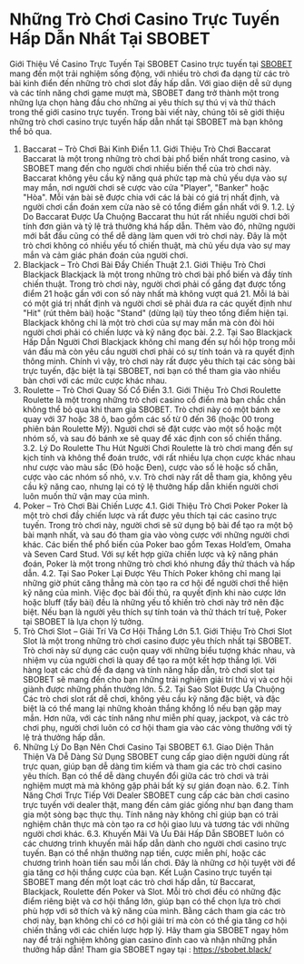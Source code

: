 # Những Trò Chơi Casino Trực Tuyến Hấp Dẫn Nhất Tại SBOBET

Giới Thiệu Về Casino Trực Tuyến Tại SBOBET
Casino trực tuyến tại <a href="https://sbobet.black/ "> SBOBET</a> mang đến một trải nghiệm sống động, với nhiều trò chơi đa dạng từ các trò bài kinh điển đến những trò chơi slot đầy hấp dẫn. Với giao diện dễ sử dụng và các tính năng chơi game mượt mà, SBOBET đang trở thành một trong những lựa chọn hàng đầu cho những ai yêu thích sự thú vị và thử thách trong thế giới casino trực tuyến. Trong bài viết này, chúng tôi sẽ giới thiệu những trò chơi casino trực tuyến hấp dẫn nhất tại SBOBET mà bạn không thể bỏ qua.
1. Baccarat – Trò Chơi Bài Kinh Điển
1.1. Giới Thiệu Trò Chơi Baccarat
Baccarat là một trong những trò chơi bài phổ biến nhất trong casino, và SBOBET mang đến cho người chơi nhiều biến thể của trò chơi này. Baccarat không yêu cầu kỹ năng quá phức tạp mà chủ yếu dựa vào sự may mắn, nơi người chơi sẽ cược vào cửa "Player", "Banker" hoặc "Hòa". Mỗi ván bài sẽ được chia với các lá bài có giá trị nhất định, và người chơi cần đoán xem cửa nào sẽ có tổng điểm gần nhất với 9.
1.2. Lý Do Baccarat Được Ưa Chuộng
Baccarat thu hút rất nhiều người chơi bởi tính đơn giản và tỷ lệ trả thưởng khá hấp dẫn. Thêm vào đó, những người mới bắt đầu cũng có thể dễ dàng làm quen với trò chơi này. Đây là một trò chơi không có nhiều yếu tố chiến thuật, mà chủ yếu dựa vào sự may mắn và cảm giác phán đoán của người chơi.
2. Blackjack – Trò Chơi Bài Đầy Chiến Thuật
2.1. Giới Thiệu Trò Chơi Blackjack
Blackjack là một trong những trò chơi bài phổ biến và đầy tính chiến thuật. Trong trò chơi này, người chơi phải cố gắng đạt được tổng điểm 21 hoặc gần với con số này nhất mà không vượt quá 21. Mỗi lá bài có một giá trị nhất định và người chơi sẽ phải đưa ra các quyết định như "Hit" (rút thêm bài) hoặc "Stand" (dừng lại) tùy theo tổng điểm hiện tại. Blackjack không chỉ là một trò chơi của sự may mắn mà còn đòi hỏi người chơi phải có chiến lược và kỹ năng đọc bài.
2.2. Tại Sao Blackjack Hấp Dẫn Người Chơi
Blackjack không chỉ mang đến sự hồi hộp trong mỗi ván đấu mà còn yêu cầu người chơi phải có sự tính toán và ra quyết định thông minh. Chính vì vậy, trò chơi này rất được yêu thích tại các sòng bài trực tuyến, đặc biệt là tại SBOBET, nơi bạn có thể tham gia vào nhiều bàn chơi với các mức cược khác nhau.
3. Roulette – Trò Chơi Quay Số Cổ Điển
3.1. Giới Thiệu Trò Chơi Roulette
Roulette là một trong những trò chơi casino cổ điển mà bạn chắc chắn không thể bỏ qua khi tham gia SBOBET. Trò chơi này có một bánh xe quay với 37 hoặc 38 ô, bao gồm các số từ 0 đến 36 (hoặc 00 trong phiên bản Roulette Mỹ). Người chơi sẽ đặt cược vào một số hoặc một nhóm số, và sau đó bánh xe sẽ quay để xác định con số chiến thắng.
3.2. Lý Do Roulette Thu Hút Người Chơi
Roulette là trò chơi mang đến sự kịch tính và không thể đoán trước, với rất nhiều lựa chọn cược khác nhau như cược vào màu sắc (Đỏ hoặc Đen), cược vào số lẻ hoặc số chẵn, cược vào các nhóm số nhỏ, v.v. Trò chơi này rất dễ tham gia, không yêu cầu kỹ năng cao, nhưng lại có tỷ lệ thưởng hấp dẫn khiến người chơi luôn muốn thử vận may của mình.
4. Poker – Trò Chơi Bài Chiến Lược
4.1. Giới Thiệu Trò Chơi Poker
Poker là một trò chơi đầy chiến lược và rất được yêu thích tại các casino trực tuyến. Trong trò chơi này, người chơi sẽ sử dụng bộ bài để tạo ra một bộ bài mạnh nhất, và sau đó tham gia vào vòng cược với những người chơi khác. Các biến thể phổ biến của Poker bao gồm Texas Hold’em, Omaha và Seven Card Stud. Với sự kết hợp giữa chiến lược và kỹ năng phán đoán, Poker là một trong những trò chơi khó nhưng đầy thử thách và hấp dẫn.
4.2. Tại Sao Poker Lại Được Yêu Thích
Poker không chỉ mang lại những giờ phút căng thẳng mà còn tạo ra cơ hội để người chơi thể hiện kỹ năng của mình. Việc đọc bài đối thủ, ra quyết định khi nào cược lớn hoặc bluff (tẩy bài) đều là những yếu tố khiến trò chơi này trở nên đặc biệt. Nếu bạn là người yêu thích sự tính toán và thử thách trí tuệ, Poker tại SBOBET là lựa chọn lý tưởng.
5. Trò Chơi Slot – Giải Trí Và Cơ Hội Thắng Lớn
5.1. Giới Thiệu Trò Chơi Slot
Slot là một trong những trò chơi casino được yêu thích nhất tại SBOBET. Trò chơi này sử dụng các cuộn quay với những biểu tượng khác nhau, và nhiệm vụ của người chơi là quay để tạo ra một kết hợp thắng lợi. Với hàng loạt các chủ đề đa dạng và tính năng hấp dẫn, trò chơi slot tại SBOBET sẽ mang đến cho bạn những trải nghiệm giải trí thú vị và cơ hội giành được những phần thưởng lớn.
5.2. Tại Sao Slot Được Ưa Chuộng
Các trò chơi slot rất dễ chơi, không yêu cầu kỹ năng đặc biệt, và đặc biệt là có thể mang lại những khoản thắng khổng lồ nếu bạn gặp may mắn. Hơn nữa, với các tính năng như miễn phí quay, jackpot, và các trò chơi phụ, người chơi luôn có cơ hội tham gia vào các vòng thưởng với tỷ lệ trả thưởng hấp dẫn.
6. Những Lý Do Bạn Nên Chơi Casino Tại SBOBET
6.1. Giao Diện Thân Thiện Và Dễ Dàng Sử Dụng
SBOBET cung cấp giao diện người dùng rất trực quan, giúp bạn dễ dàng tìm kiếm và tham gia các trò chơi casino yêu thích. Bạn có thể dễ dàng chuyển đổi giữa các trò chơi và trải nghiệm mượt mà mà không gặp phải bất kỳ sự gián đoạn nào.
6.2. Tính Năng Chơi Trực Tiếp Với Dealer
SBOBET cung cấp các bàn chơi casino trực tuyến với dealer thật, mang đến cảm giác giống như bạn đang tham gia một sòng bạc thực thụ. Tính năng này không chỉ giúp bạn có trải nghiệm chân thực mà còn tạo ra cơ hội giao lưu và tương tác với những người chơi khác.
6.3. Khuyến Mãi Và Ưu Đãi Hấp Dẫn
SBOBET luôn có các chương trình khuyến mãi hấp dẫn dành cho người chơi casino trực tuyến. Bạn có thể nhận thưởng nạp tiền, cược miễn phí, hoặc các chương trình hoàn tiền sau mỗi lần chơi. Đây là những cơ hội tuyệt vời để gia tăng cơ hội thắng cược của bạn.
Kết Luận
Casino trực tuyến tại SBOBET mang đến một loạt các trò chơi hấp dẫn, từ Baccarat, Blackjack, Roulette đến Poker và Slot. Mỗi trò chơi đều có những đặc điểm riêng biệt và cơ hội thắng lớn, giúp bạn có thể chọn lựa trò chơi phù hợp với sở thích và kỹ năng của mình. Bằng cách tham gia các trò chơi này, bạn không chỉ có cơ hội giải trí mà còn có thể gia tăng cơ hội chiến thắng với các chiến lược hợp lý. Hãy tham gia SBOBET ngay hôm nay để trải nghiệm không gian casino đỉnh cao và nhận những phần thưởng hấp dẫn!
Tham gia SBOBET ngay tại : https://sbobet.black/

